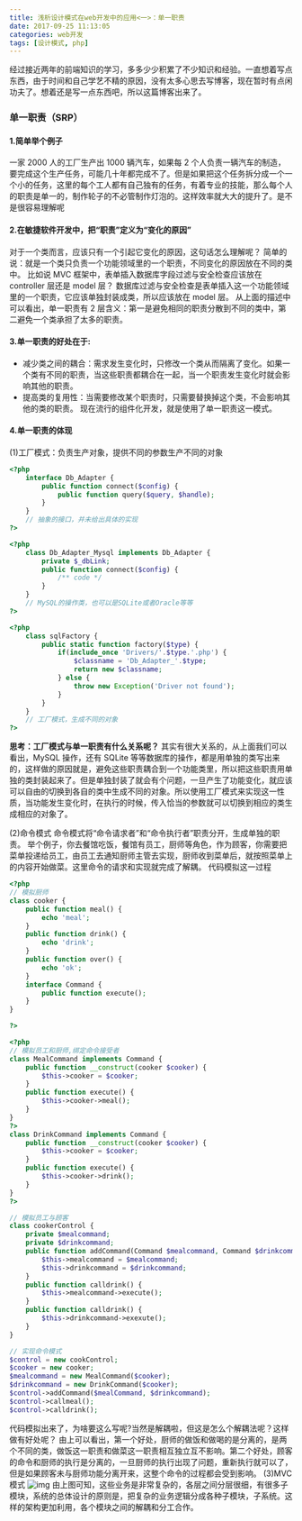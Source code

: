 ```yaml
---
title: 浅析设计模式在web开发中的应用<一>：单一职责
date: 2017-09-25 11:13:05
categories: web开发
tags: [设计模式, php]
---
```

经过接近两年的前端知识的学习，多多少少积累了不少知识和经验。一直想着写点东西，由于时间和自己学艺不精的原因，没有太多心思去写博客，现在暂时有点闲功夫了。想着还是写一点东西吧，所以这篇博客出来了。

### 单一职责（SRP）
#### 1.简单举个例子
一家 2000 人的工厂生产出 1000 辆汽车，如果每 2 个人负责一辆汽车的制造，要完成这个生产任务，可能几十年都完成不了。但是如果把这个任务拆分成一个一个小的任务，这里的每个工人都有自己独有的任务，有着专业的技能，那么每个人的职责是单一的，制作轮子的不必管制作灯泡的。这样效率就大大的提升了。是不是很容易理解呢

#### 2.在敏捷软件开发中，把“职责”定义为“变化的原因”
对于一个类而言，应该只有一个引起它变化的原因，这句话怎么理解呢？
简单的说：就是一个类只负责一个功能领域里的一个职责，不同变化的原因放在不同的类中。
比如说 MVC 框架中，表单插入数据库字段过滤与安全检查应该放在 controller 层还是 model 层？
数据库过滤与安全检查是表单插入这一个功能领域里的一个职责，它应该单独封装成类，所以应该放在 model 层。
从上面的描述中可以看出，单一职责有 2 层含义：第一是避免相同的职责分散到不同的类中，第二避免一个类承担了太多的职责。

#### 3.单一职责的好处在于:
- 减少类之间的耦合：需求发生变化时，只修改一个类从而隔离了变化。如果一个类有不同的职责，当这些职责都耦合在一起，当一个职责发生变化时就会影响其他的职责。
- 提高类的复用性：当需要修改某个职责时，只需要替换掉这个类，不会影响其他的类的职责。
现在流行的组件化开发，就是使用了单一职责这一模式。

#### 4.单一职责的体现
(1)工厂模式：负责生产对象，提供不同的参数生产不同的对象
```php
<?php
    interface Db_Adapter {
        public function connect($config) {
            public function query($query, $handle);
        }
    }
    // 抽象的接口，并未给出具体的实现
?>
```

```php
<?php
    class Db_Adapter_Mysql implements Db_Adapter {
        private $_dbLink;
        public function connect($config) {
            /** code */
        }
    }
    // MySQL的操作类，也可以是SQLite或者Oracle等等
?>
```

```php
<?php
    class sqlFactory {
        public static function factory($type) {
            if(include_once 'Drivers/'.$type.'.php') {
                $classname = 'Db_Adapter_'.$type;
                return new $classname;
            } else {
                throw new Exception('Driver not found');
            }
        }
    }
    // 工厂模式，生成不同的对象
?>
```
__思考：工厂模式与单一职责有什么关系呢？__
其实有很大关系的，从上面我们可以看出，MySQL 操作，还有 SQLite 等等数据库的操作，都是用单独的类写出来的，这样做的原因就是，避免这些职责耦合到一个功能类里，所以把这些职责用单独的类封装起来了。但是单独封装了就会有个问题，一旦产生了功能变化，就应该可以自由的切换到各自的类中生成不同的对象。所以使用工厂模式来实现这一性质，当功能发生变化时，在执行的时候，传入恰当的参数就可以切换到相应的类生成相应的对象了。

(2)命令模式
命令模式将“命令请求者”和“命令执行者”职责分开，生成单独的职责。
举个例子，你去餐馆吃饭，餐馆有员工，厨师等角色，作为顾客，你需要把菜单投递给员工，由员工去通知厨师主管去实现，厨师收到菜单后，就按照菜单上的内容开始做菜。这里命令的请求和实现就完成了解耦。
代码模拟这一过程
```php
<?php
// 模拟厨师
class cooker {
    public function meal() {
        echo 'meal';
    }
    public function drink() {
        echo 'drink';
    }
    public function over() {
        echo 'ok';
    }
    interface Command {
        public function execute();
    }
}

?>
```

```php
<?php
// 模拟员工和厨师,绑定命令接受者
class MealCommand implements Command {
    public function __construct(cooker $cooker) {
        $this->cooker = $cooker;
    }
    public function execute() {
        $this->cooker->meal();
    }
}
?>
class DrinkCommand implements Command {
    public function __construct(cooker $cooker) {
        $this->cooker = $cooker;
    }
    public function execute() {
        $this->cooker->drink();
    }
}
?>
```

```php
// 模拟员工与顾客
class cookerControl {
    private $mealcommand;
    private $drinkcommand;
    public function addCommand(Command $mealcommand, Command $drinkcommand) {
        $this->mealcommand = $mealcommand;
        $this->drinkcommand = $drinkcommand;
    }
    public function calldrink() {
        $this->mealcommand->execute();
    }
    public function calldrink() {
        $this->drinkcommand->exexute();
    }
}
```

```php
// 实现命令模式
$control = new cookControl;
$cooker = new cooker;
$mealcommand = new MealCommand($cooker);
$drinkcommand = new DrinkCommand($cooker);
$control->addCommand($mealCommand, $drinkcommand);
$control->callmeal();
$control->calldrink();
```
代码模拟出来了，为啥要这么写呢?当然是解耦啦，但这是怎么个解耦法呢？这样做有好处呢？
由上可以看出，第一个好处，厨师的做饭和做喝的是分离的，是两个不同的类，做饭这一职责和做菜这一职责相互独立互不影响。第二个好处，顾客的命令和厨师的执行是分离的，一旦厨师的执行出现了问题，重新执行就可以了，但是如果顾客未与厨师功能分离开来，这整个命令的过程都会受到影响。
(3)MVC 模式
![img](/images/dm1.png)
由上图可知，这些业务是非常复杂的，各层之间分层很细，有很多子模块，系统的总体设计的原则是，把复杂的业务逻辑分成各种子模块，子系统。这样的架构更加利用，各个模块之间的解耦和分工合作。